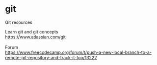 # git
Git resources<br/>

Learn git and git concepts<br/>
https://www.atlassian.com/git
<br/><br/>
Forum<br/>
https://www.freecodecamp.org/forum/t/push-a-new-local-branch-to-a-remote-git-repository-and-track-it-too/13222

